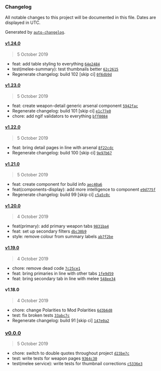 ### Changelog

All notable changes to this project will be documented in this file. Dates are displayed in UTC.

Generated by [`auto-changelog`](https://github.com/CookPete/auto-changelog).

#### [v1.24.0](https://github.com/codemastermick/FrameTracker/compare/v1.23.0...v1.24.0)

> 5 October 2019

- feat: add table styling to everything [`64e2484`](https://github.com/codemastermick/FrameTracker/commit/64e2484e79b5661a7155addcb3f567b99648a1d0)
- test(melee-summary): test thumbnails better [`62c2615`](https://github.com/codemastermick/FrameTracker/commit/62c26155341094fde83720338d427a999a373be6)
- Regenerate changelog: build 102 [skip ci] [`0f6db9d`](https://github.com/codemastermick/FrameTracker/commit/0f6db9df1bcfafccb49332ed4e706bf969f3f743)

#### [v1.23.0](https://github.com/codemastermick/FrameTracker/compare/v1.22.0...v1.23.0)

> 5 October 2019

- feat: create weapon-detail generic arsenal component [`5942fac`](https://github.com/codemastermick/FrameTracker/commit/5942facd1ab0969a800dcd7cfa1b09e94e8058e7)
- Regenerate changelog: build 101 [skip ci] [`e1c77e0`](https://github.com/codemastermick/FrameTracker/commit/e1c77e029ef46402d35daa8fe6e216d0b1fdf388)
- chore: add ngif validators to everything [`bff0084`](https://github.com/codemastermick/FrameTracker/commit/bff0084d62ba9f151097e19d95264132c2022bb3)

#### [v1.22.0](https://github.com/codemastermick/FrameTracker/compare/v1.21.0...v1.22.0)

> 5 October 2019

- feat: bring detail pages in line with arsenal [`8f22cdc`](https://github.com/codemastermick/FrameTracker/commit/8f22cdc041e99dde88c0473c94056dda50b9c910)
- Regenerate changelog: build 100 [skip ci] [`9e97b67`](https://github.com/codemastermick/FrameTracker/commit/9e97b67b8af7d5bee03fedc0552d61f43056198b)

#### [v1.21.0](https://github.com/codemastermick/FrameTracker/compare/v1.20.0...v1.21.0)

> 5 October 2019

- feat: create component for build info [`aec40a6`](https://github.com/codemastermick/FrameTracker/commit/aec40a69737a56f34603eed5402d821573f88d9d)
- feat(components-display): add more intelligence to component [`e9d775f`](https://github.com/codemastermick/FrameTracker/commit/e9d775fceaaea82e27697ebc579e8c604942b17c)
- Regenerate changelog: build 99 [skip ci] [`c5a5c0c`](https://github.com/codemastermick/FrameTracker/commit/c5a5c0c059c3060c5368fb7aef3167dc8886e089)

#### [v1.20.0](https://github.com/codemastermick/FrameTracker/compare/v1.19.0...v1.20.0)

> 4 October 2019

- feat(primary): add primary weapon tabs [`9831ba4`](https://github.com/codemastermick/FrameTracker/commit/9831ba449a6abba8da3a2ea21c2236e157fa5864)
- feat: set up secondary filters [`dbc30b9`](https://github.com/codemastermick/FrameTracker/commit/dbc30b9d9c751950d5d0aa734ff1aa8c2abb0453)
- style: remove colour from summary labels [`ab7f2be`](https://github.com/codemastermick/FrameTracker/commit/ab7f2be75fb9e4b23f1779e852c07dba0c1c1a1c)

#### [v1.19.0](https://github.com/codemastermick/FrameTracker/compare/v1.18.0...v1.19.0)

> 4 October 2019

- chore: remove dead code [`7c25ce1`](https://github.com/codemastermick/FrameTracker/commit/7c25ce10de014be4bbb62c46d71cfe536154740c)
- feat: bring primaries in line with other tabs [`1fe9d59`](https://github.com/codemastermick/FrameTracker/commit/1fe9d599ad29ba9f4e3f15a1dab2ee51e5e90c9e)
- feat: bring secondary tab in line with melee [`548ee34`](https://github.com/codemastermick/FrameTracker/commit/548ee34462922f031180787c784053c53db02d14)

#### v1.18.0

> 4 October 2019

- chore: change Polarities to Mod Polarities [`6d3b6d8`](https://github.com/codemastermick/FrameTracker/commit/6d3b6d824c1b34aab230393c66cfb75119be1f3b)
- test: fix broken tests [`33abc7c`](https://github.com/codemastermick/FrameTracker/commit/33abc7cf6befe63ab3e3cc5a75338f4cc7b399ff)
- Regenerate changelog: build 91 [skip ci] [`147e0a2`](https://github.com/codemastermick/FrameTracker/commit/147e0a2fcf80fabea789e68fb618489851d44faf)

### [v0.0.0](https://github.com/codemastermick/FrameTracker/compare/v1.24.0...v0.0.0)

> 5 October 2019

- chore: switch to double quotes throughout project [`d23be7c`](https://github.com/codemastermick/FrameTracker/commit/d23be7c9cea07335b2c71ef15141db39f28be81f)
- test: write tests for weapon pages [`9364c30`](https://github.com/codemastermick/FrameTracker/commit/9364c30fe8b6cc47af198632e24b8ad8383c6d25)
- test(melee service): write tests for thumbnail corrections [`c5336e3`](https://github.com/codemastermick/FrameTracker/commit/c5336e342c9be52ff425734d5a3a2dd2c14ebf45)
